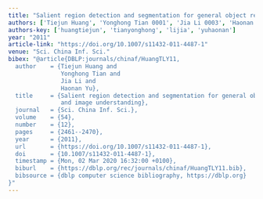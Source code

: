 ```yaml
---
title: "Salient region detection and segmentation for general object recognition and image understanding"
authors: ['Tiejun Huang', 'Yonghong Tian 0001', 'Jia Li 0003', 'Haonan Yu']
authors-key: ['huangtiejun', 'tianyonghong', 'lijia', 'yuhaonan']
year: "2011"
article-link: "https://doi.org/10.1007/s11432-011-4487-1"
venue: "Sci. China Inf. Sci."
bibex: "@article{DBLP:journals/chinaf/HuangTLY11,
  author    = {Tiejun Huang and
               Yonghong Tian and
               Jia Li and
               Haonan Yu},
  title     = {Salient region detection and segmentation for general object recognition
               and image understanding},
  journal   = {Sci. China Inf. Sci.},
  volume    = {54},
  number    = {12},
  pages     = {2461--2470},
  year      = {2011},
  url       = {https://doi.org/10.1007/s11432-011-4487-1},
  doi       = {10.1007/s11432-011-4487-1},
  timestamp = {Mon, 02 Mar 2020 16:32:00 +0100},
  biburl    = {https://dblp.org/rec/journals/chinaf/HuangTLY11.bib},
  bibsource = {dblp computer science bibliography, https://dblp.org}
}"
---
```

